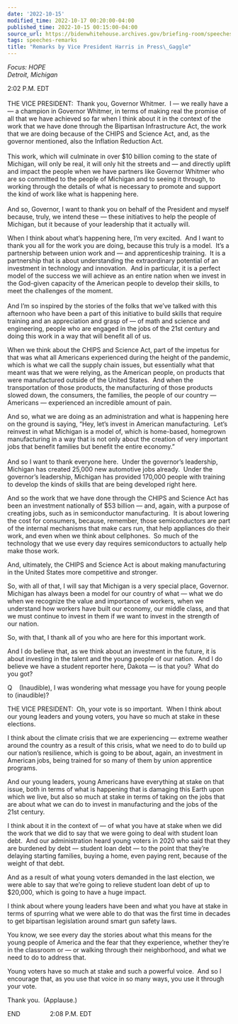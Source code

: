 ```yaml
---
date: '2022-10-15'
modified_time: 2022-10-17 00:20:00-04:00
published_time: 2022-10-15 00:15:00-04:00
source_url: https://bidenwhitehouse.archives.gov/briefing-room/speeches-remarks/2022/10/15/remarks-by-vice-president-harris-in-press-gaggle-5/
tags: speeches-remarks
title: "Remarks by Vice President Harris in Press\_Gaggle"
---
```

 
*Focus: HOPE  
*Detroit, Michigan**

2:02 P.M. EDT  
   
THE VICE PRESIDENT:  Thank you, Governor Whitmer.  I — we really have a
— a champion in Governor Whitmer, in terms of making real the promise of
all that we have achieved so far when I think about it in the context of
the work that we have done through the Bipartisan Infrastructure Act,
the work that we are doing because of the CHIPS and Science Act, and, as
the governor mentioned, also the Inflation Reduction Act.  
      
This work, which will culminate in over $10 billion coming to the state
of Michigan, will only be real, it will only hit the streets and — and
directly uplift and impact the people when we have partners like
Governor Whitmer who are so committed to the people of Michigan and to
seeing it through, to working through the details of what is necessary
to promote and support the kind of work like what is happening here.  
   
And so, Governor, I want to thank you on behalf of the President and
myself because, truly, we intend these — these initiatives to help the
people of Michigan, but it because of your leadership that it actually
will.

  
When I think about what’s happening here, I’m very excited.  And I want
to thank you all for the work you are doing, because this truly is a
model.  It’s a partnership between union work and — and apprenticeship
training.  It is a partnership that is about understanding the
extraordinary potential of an investment in technology and innovation. 
And in particular, it is a perfect model of the success we will achieve
as an entire nation when we invest in the God-given capacity of the
American people to develop their skills, to meet the challenges of the
moment.  
      
And I’m so inspired by the stories of the folks that we’ve talked with
this afternoon who have been a part of this initiative to build skills
that require training and an appreciation and grasp of — of math and
science and engineering, people who are engaged in the jobs of the 21st
century and doing this work in a way that will benefit all of us.  
  
When we think about the CHIPS and Science Act, part of the impetus for
that was what all Americans experienced during the height of the
pandemic, which is what we call the supply chain issues, but essentially
what that meant was that we were relying, as the American people, on
products that were manufactured outside of the United States.  And when
the transportation of those products, the manufacturing of those
products slowed down, the consumers, the families, the people of our
country — Americans — experienced an incredible amount of pain.  
  
And so, what we are doing as an administration and what is happening
here on the ground is saying, “Hey, let’s invest in American
manufacturing.  Let’s reinvest in what Michigan is a model of, which is
home-based, homegrown manufacturing in a way that is not only about the
creation of very important jobs that benefit families but benefit the
entire economy.”   
   
And so I want to thank everyone here.  Under the governor’s leadership,
Michigan has created 25,000 new automotive jobs already.  Under the
governor’s leadership, Michigan has provided 170,000 people with
training to develop the kinds of skills that are being developed right
here.  
  
And so the work that we have done through the CHIPS and Science Act has
been an investment nationally of $53 billion — and, again, with a
purpose of creating jobs, such as in semiconductor manufacturing.  It is
about lowering the cost for consumers, because, remember, those
semiconductors are part of the internal mechanisms that make cars run,
that help appliances do their work, and even when we think about
cellphones.  So much of the technology that we use every day requires
semiconductors to actually help make those work.  
  
And, ultimately, the CHIPS and Science Act is about making manufacturing
in the United States more competitive and stronger.  
  
So, with all of that, I will say that Michigan is a very special place,
Governor.  Michigan has always been a model for our country of what —
what we do when we recognize the value and importance of workers, when
we understand how workers have built our economy, our middle class, and
that we must continue to invest in them if we want to invest in the
strength of our nation.  
  
So, with that, I thank all of you who are here for this important
work.  
  
And I do believe that, as we think about an investment in the future, it
is about investing in the talent and the young people of our nation. 
And I do believe we have a student reporter here, Dakota — is that you? 
What do you got?  
  
Q    (Inaudible), I was wondering what message you have for young people
to (inaudible)?  
  
THE VICE PRESIDENT:  Oh, your vote is so important.  When I think about
our young leaders and young voters, you have so much at stake in these
elections.  
  
I think about the climate crisis that we are experiencing — extreme
weather around the country as a result of this crisis, what we need to
do to build up our nation’s resilience, which is going to be about,
again, an investment in American jobs, being trained for so many of them
by union apprentice programs.  
  
And our young leaders, young Americans have everything at stake on that
issue, both in terms of what is happening that is damaging this Earth
upon which we live, but also so much at stake in terms of taking on the
jobs that are about what we can do to invest in manufacturing and the
jobs of the 21st century.  
  
I think about it in the context of — of what you have at stake when we
did the work that we did to say that we were going to deal with student
loan debt.  And our administration heard young voters in 2020 who said
that they are burdened by debt — student loan debt — to the point that
they’re delaying starting families, buying a home, even paying rent,
because of the weight of that debt.  
  
And as a result of what young voters demanded in the last election, we
were able to say that we’re going to relieve student loan debt of up to
$20,000, which is going to have a huge impact.  
  
I think about where young leaders have been and what you have at stake
in terms of spurring what we were able to do that was the first time in
decades to get bipartisan legislation around smart gun safety laws.  
  
You know, we see every day the stories about what this means for the
young people of America and the fear that they experience, whether
they’re in the classroom or — or walking through their neighborhood, and
what we need to do to address that.  
  
Young voters have so much at stake and such a powerful voice.  And so I
encourage that, as you use that voice in so many ways, you use it
through your vote.  
  
Thank you.  (Applause.)  
  
  
END                 2:08 P.M. EDT   
  
